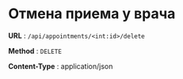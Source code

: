 #  Отмена приема у врача


**URL** : `/api/appointments/<int:id>/delete`

**Method** : `DELETE`

**Content-Type** : application/json
